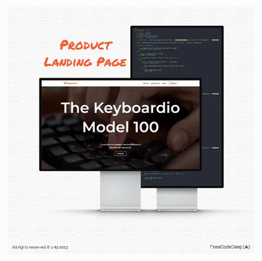 ![banner](https://github.com/z-bj/the-keyboardio-model100/blob/master/product-landing-page-banner.webp)
